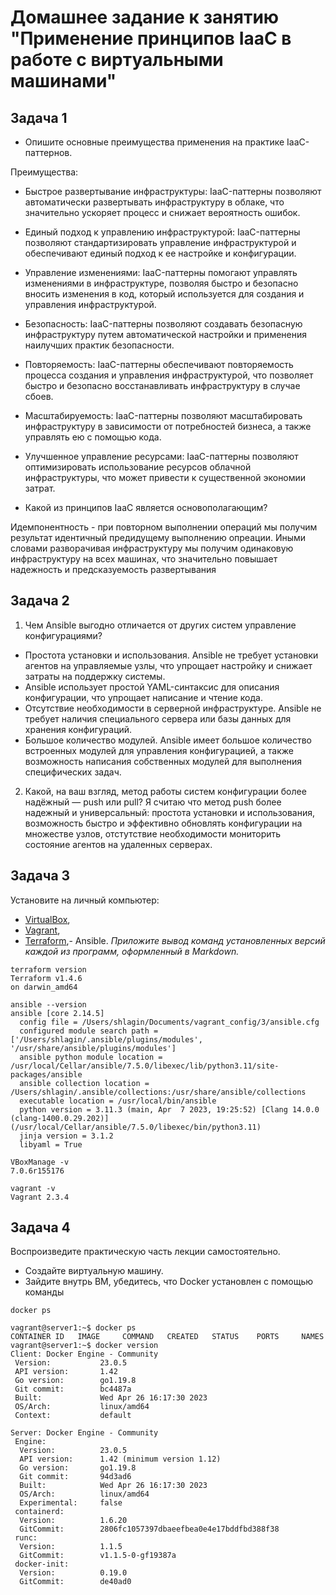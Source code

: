 # Домашнее задание к занятию "Применение принципов IaaC в работе с виртуальными машинами"

## Задача 1

- Опишите основные преимущества применения на практике IaaC-паттернов.

Преимущества: <br>
- Быстрое развертывание инфраструктуры: IaaC-паттерны позволяют автоматически развертывать инфраструктуру в облаке, что значительно ускоряет процесс и снижает вероятность ошибок.

- Единый подход к управлению инфраструктурой: IaaC-паттерны позволяют стандартизировать управление инфраструктурой и обеспечивают единый подход к ее настройке и конфигурации.

-  Управление изменениями: IaaC-паттерны помогают управлять изменениями в инфраструктуре, позволяя быстро и безопасно вносить изменения в код, который используется для создания и управления инфраструктурой.

- Безопасность: IaaC-паттерны позволяют создавать безопасную инфраструктуру путем автоматической настройки и применения наилучших практик безопасности.

- Повторяемость: IaaC-паттерны обеспечивают повторяемость процесса создания и управления инфраструктурой, что позволяет быстро и безопасно восстанавливать инфраструктуру в случае сбоев.

- Масштабируемость: IaaC-паттерны позволяют масштабировать инфраструктуру в зависимости от потребностей бизнеса, а также управлять ею с помощью кода.

- Улучшенное управление ресурсами: IaaC-паттерны позволяют оптимизировать использование ресурсов облачной инфраструктуры, что может привести к существенной экономии затрат.

- Какой из принципов IaaC является основополагающим?

Идемпонентность - при повторном выполнении операций мы получим результат идентичный предидущему выполнению опреации. Иными словами разворачивая инфраструктуру мы получим одинаковую инфраструктуру на всех машинах, что значительно повышает надежность и предсказуемость развертывания

## Задача 2

1. Чем Ansible выгодно отличается от других систем управление конфигурациями? <br>
- Простота установки и использования. Ansible не требует установки агентов на управляемые узлы, что упрощает настройку и снижает затраты на поддержку системы.
- Ansible использует простой YAML-синтаксис для описания конфигурации, что упрощает написание и чтение кода.
- Отсутствие необходимости в серверной инфраструктуре. Ansible не требует наличия специального сервера или базы данных для хранения конфигураций.
- Большое количество модулей. Ansible имеет большое количество встроенных модулей для управления конфигурацией, а также возможность написания собственных модулей для выполнения специфических задач.

2. Какой, на ваш взгляд, метод работы систем конфигурации более надёжный — push или pull?
Я считаю что метод push более надежный и универсальный: простота установки и использования, возможность быстро и эффективно обновлять конфигурации на множестве узлов, отстутствие необходимости мониторить состояние агентов на удаленных серверах.


## Задача 3

Установите на личный компьютер:

- [VirtualBox](https://www.virtualbox.org/),
- [Vagrant](https://github.com/netology-code/devops-materials),
- [Terraform](https://github.com/netology-code/devops-materials/blob/master/README.md),- Ansible.
*Приложите вывод команд установленных версий каждой из программ, оформленный в Markdown.*

```
terraform version
Terraform v1.4.6
on darwin_amd64
```

```
ansible --version
ansible [core 2.14.5]
  config file = /Users/shlagin/Documents/vagrant_config/3/ansible.cfg
  configured module search path = ['/Users/shlagin/.ansible/plugins/modules', '/usr/share/ansible/plugins/modules']
  ansible python module location = /usr/local/Cellar/ansible/7.5.0/libexec/lib/python3.11/site-packages/ansible
  ansible collection location = /Users/shlagin/.ansible/collections:/usr/share/ansible/collections
  executable location = /usr/local/bin/ansible
  python version = 3.11.3 (main, Apr  7 2023, 19:25:52) [Clang 14.0.0 (clang-1400.0.29.202)] (/usr/local/Cellar/ansible/7.5.0/libexec/bin/python3.11)
  jinja version = 3.1.2
  libyaml = True
```

```
VBoxManage -v
7.0.6r155176
```

```
vagrant -v
Vagrant 2.3.4
```

## Задача 4 

Воспроизведите практическую часть лекции самостоятельно.

- Создайте виртуальную машину.
- Зайдите внутрь ВМ, убедитесь, что Docker установлен с помощью команды

```
docker ps
```

```
vagrant@server1:~$ docker ps
CONTAINER ID   IMAGE     COMMAND   CREATED   STATUS    PORTS     NAMES
vagrant@server1:~$ docker version
Client: Docker Engine - Community
 Version:           23.0.5
 API version:       1.42
 Go version:        go1.19.8
 Git commit:        bc4487a
 Built:             Wed Apr 26 16:17:30 2023
 OS/Arch:           linux/amd64
 Context:           default

Server: Docker Engine - Community
 Engine:
  Version:          23.0.5
  API version:      1.42 (minimum version 1.12)
  Go version:       go1.19.8
  Git commit:       94d3ad6
  Built:            Wed Apr 26 16:17:30 2023
  OS/Arch:          linux/amd64
  Experimental:     false
 containerd:
  Version:          1.6.20
  GitCommit:        2806fc1057397dbaeefbea0e4e17bddfbd388f38
 runc:
  Version:          1.1.5
  GitCommit:        v1.1.5-0-gf19387a
 docker-init:
  Version:          0.19.0
  GitCommit:        de40ad0
```


